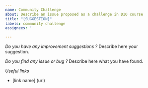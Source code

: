 ```yaml
---
name: Community Challenge
about: Describe an issue proposed as a challenge in DIO course
title: "[SUGGESTION]"
labels: community challenge
assignees: ''

---
```


*Do you have any improvement suggestions ?*
Describe here your suggestion.

*Do you find any issue or bug ?*
Describe here what you have found.

*Useful links*
- [link name] (url)
